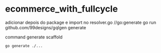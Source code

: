 # ecommerce_with_fullcycle


adicionar depois do package e import no resolver.go
//go:generate go run github.com/99designs/gqlgen generate


command generate scaffold 
```sh
go generate ./...
```